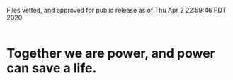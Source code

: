 Files vetted, and approved for public release as of Thu Apr  2 22:59:46 PDT 2020<br><br><h1>Together we are power, and power can save a life.</h1>
